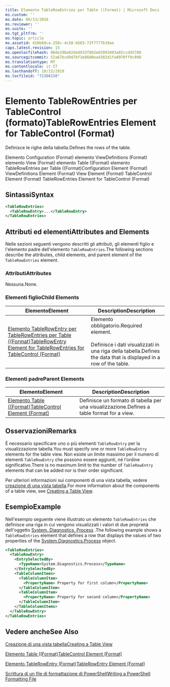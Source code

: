 ```yaml
---
title: Elemento TableRowEntries per Table ((Format) | Microsoft Docs
ms.custom: ''
ms.date: 09/13/2016
ms.reviewer: ''
ms.suite: ''
ms.tgt_pltfrm: ''
ms.topic: article
ms.assetid: d10b68ca-256c-4c58-b503-73f7777b39ae
caps.latest.revision: 15
ms.openlocfilehash: 88de19be02de4933f892e02093403a82ccdd5788
ms.sourcegitcommit: 52a67bcd9d7bf3e8600ea4302d1fa8970ff9c998
ms.translationtype: MT
ms.contentlocale: it-IT
ms.lasthandoff: 10/15/2019
ms.locfileid: "72368150"
---
```

# <a name="tablerowentries-element-for-tablecontrol-format"></a><span data-ttu-id="dde2e-102">Elemento TableRowEntries per TableControl (formato)</span><span class="sxs-lookup"><span data-stu-id="dde2e-102">TableRowEntries Element for TableControl (Format)</span></span>

<span data-ttu-id="dde2e-103">Definisce le righe della tabella.</span><span class="sxs-lookup"><span data-stu-id="dde2e-103">Defines the rows of the table.</span></span>

<span data-ttu-id="dde2e-104">Elemento Configuration (Format) elemento ViewDefinitions (Format) elemento View (Format) elemento Table ((Format) elemento TableRowEntries per Table ((Format)</span><span class="sxs-lookup"><span data-stu-id="dde2e-104">Configuration Element (Format) ViewDefinitions Element (Format) View Element (Format) TableControl Element (Format) TableRowEntries Element for TableControl (Format)</span></span>

## <a name="syntax"></a><span data-ttu-id="dde2e-105">Sintassi</span><span class="sxs-lookup"><span data-stu-id="dde2e-105">Syntax</span></span>

```xml
<TableRowEntries>
  <TableRowEntry>...</TableRowEntry>
</TableRowEntries>
```

## <a name="attributes-and-elements"></a><span data-ttu-id="dde2e-106">Attributi ed elementi</span><span class="sxs-lookup"><span data-stu-id="dde2e-106">Attributes and Elements</span></span>

<span data-ttu-id="dde2e-107">Nelle sezioni seguenti vengono descritti gli attributi, gli elementi figlio e l'elemento padre dell'elemento `TableRowEntries`.</span><span class="sxs-lookup"><span data-stu-id="dde2e-107">The following sections describe the attributes, child elements, and parent element of the `TableRowEntries` element.</span></span>

### <a name="attributes"></a><span data-ttu-id="dde2e-108">Attributi</span><span class="sxs-lookup"><span data-stu-id="dde2e-108">Attributes</span></span>

<span data-ttu-id="dde2e-109">Nessuna.</span><span class="sxs-lookup"><span data-stu-id="dde2e-109">None.</span></span>

### <a name="child-elements"></a><span data-ttu-id="dde2e-110">Elementi figlio</span><span class="sxs-lookup"><span data-stu-id="dde2e-110">Child Elements</span></span>

|<span data-ttu-id="dde2e-111">Elemento</span><span class="sxs-lookup"><span data-stu-id="dde2e-111">Element</span></span>|<span data-ttu-id="dde2e-112">Description</span><span class="sxs-lookup"><span data-stu-id="dde2e-112">Description</span></span>|
|-------------|-----------------|
|[<span data-ttu-id="dde2e-113">Elemento TableRowEntry per TableRowEntries per Table ((Format)</span><span class="sxs-lookup"><span data-stu-id="dde2e-113">TableRowEntry Element for TableRowEntries for TableControl (Format)</span></span>](./tablerowentry-element-for-tablerowentries-for-tablecontrol-format.md)|<span data-ttu-id="dde2e-114">Elemento obbligatorio.</span><span class="sxs-lookup"><span data-stu-id="dde2e-114">Required element.</span></span><br /><br /> <span data-ttu-id="dde2e-115">Definisce i dati visualizzati in una riga della tabella.</span><span class="sxs-lookup"><span data-stu-id="dde2e-115">Defines the data that is displayed in a row of the table.</span></span>|

### <a name="parent-elements"></a><span data-ttu-id="dde2e-116">Elementi padre</span><span class="sxs-lookup"><span data-stu-id="dde2e-116">Parent Elements</span></span>

|<span data-ttu-id="dde2e-117">Elemento</span><span class="sxs-lookup"><span data-stu-id="dde2e-117">Element</span></span>|<span data-ttu-id="dde2e-118">Description</span><span class="sxs-lookup"><span data-stu-id="dde2e-118">Description</span></span>|
|-------------|-----------------|
|[<span data-ttu-id="dde2e-119">Elemento Table ((Format)</span><span class="sxs-lookup"><span data-stu-id="dde2e-119">TableControl Element (Format)</span></span>](./tablecontrol-element-format.md)|<span data-ttu-id="dde2e-120">Definisce un formato di tabella per una visualizzazione.</span><span class="sxs-lookup"><span data-stu-id="dde2e-120">Defines a table format for a view.</span></span>|

## <a name="remarks"></a><span data-ttu-id="dde2e-121">Osservazioni</span><span class="sxs-lookup"><span data-stu-id="dde2e-121">Remarks</span></span>

<span data-ttu-id="dde2e-122">È necessario specificare uno o più elementi `TableRowEntry` per la visualizzazione tabella.</span><span class="sxs-lookup"><span data-stu-id="dde2e-122">You must specify one or more `TableRowEntry` elements for the table view.</span></span> <span data-ttu-id="dde2e-123">Non esiste un limite massimo per il numero di elementi `TableRowEntry` che possono essere aggiunti, né l'ordine significativo.</span><span class="sxs-lookup"><span data-stu-id="dde2e-123">There is no maximum limit to the number of `TableRowEntry` elements that can be added nor is their order significant.</span></span>

<span data-ttu-id="dde2e-124">Per ulteriori informazioni sui componenti di una vista tabella, vedere [creazione di una vista tabella](./creating-a-table-view.md).</span><span class="sxs-lookup"><span data-stu-id="dde2e-124">For more information about the components of a table view, see [Creating a Table View](./creating-a-table-view.md).</span></span>

## <a name="example"></a><span data-ttu-id="dde2e-125">Esempio</span><span class="sxs-lookup"><span data-stu-id="dde2e-125">Example</span></span>

<span data-ttu-id="dde2e-126">Nell'esempio seguente viene illustrato un elemento `TableRowEntries` che definisce una riga in cui vengono visualizzati i valori di due proprietà dell'oggetto [System. Diagnostics. Process](/dotnet/api/System.Diagnostics.Process) .</span><span class="sxs-lookup"><span data-stu-id="dde2e-126">The following example shows a `TableRowEntries` element that defines a row that displays the values of two properties of the [System.Diagnostics.Process](/dotnet/api/System.Diagnostics.Process) object.</span></span>

```xml
<TableRowEntries>
  <TableRowEntry>
    <EntrySelectedBy>
      <TypeName>System.Diagnostics.Process</TypeName>
    </EntrySelectedBy>
    <TableColumnItems>
      <TableColumnItem>
        <PropertyName> Property for first column</PropertyName>
      </TableColumnItem>
      <TableColumnItem>
        <PropertyName> Property for second column</PropertyName>
      </TableColumnItem>
    </TableColumnItems>
  </TableRowEntry>
</TableRowEntries>

```

## <a name="see-also"></a><span data-ttu-id="dde2e-127">Vedere anche</span><span class="sxs-lookup"><span data-stu-id="dde2e-127">See Also</span></span>

[<span data-ttu-id="dde2e-128">Creazione di una vista tabella</span><span class="sxs-lookup"><span data-stu-id="dde2e-128">Creating a Table View</span></span>](./creating-a-table-view.md)

[<span data-ttu-id="dde2e-129">Elemento Table ((Format)</span><span class="sxs-lookup"><span data-stu-id="dde2e-129">TableControl Element (Format)</span></span>](./tablecontrol-element-format.md)

[<span data-ttu-id="dde2e-130">Elemento TableRowEntry (Format)</span><span class="sxs-lookup"><span data-stu-id="dde2e-130">TableRowEntry Element (Format)</span></span>](./tablerowentry-element-for-tablerowentries-for-tablecontrol-format.md)

[<span data-ttu-id="dde2e-131">Scrittura di un file di formattazione di PowerShell</span><span class="sxs-lookup"><span data-stu-id="dde2e-131">Writing a PowerShell Formatting File</span></span>](./writing-a-powershell-formatting-file.md)
